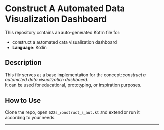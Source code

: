 # Construct A Automated Data Visualization Dashboard

This repository contains an auto-generated Kotlin file for:

- construct a automated data visualization dashboard
- **Language**: Kotlin

## Description

This file serves as a base implementation for the concept: *construct a automated data visualization dashboard*.  
It can be used for educational, prototyping, or inspiration purposes.

## How to Use

Clone the repo, open `622s_construct_a_aut.kt` and extend or run it according to your needs.

---


